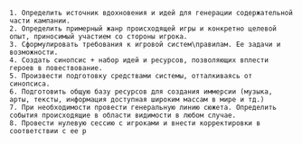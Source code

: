 	1. Определить источник вдохновения и идей для генерации содержательной части кампании.
	2. Определить примерный жанр происходящей игры и конкретно целевой опыт, приносимый участием со стороны игрока.
	3. Сформулировать требования к игровой систем\правилам. Ее задачи и возможности.
	4. Создать синопсис + набор идей и ресурсов, позволяющих вплести героев в повествование.
	5. Произвести подготовку средствами системы, отталкиваясь от синопсиса.
	6. Подготовить общую базу ресурсов для создания иммерсии (музыка, арты, тексты, информация доступная широким массам в мире и тд.)
	7. При необходимости провести генеральную линию сюжета. Определить события происходящие в области видимости в любом случае.
	8. Провести нулевую сессию с игроками и внести корректировки в соответствии с ее р